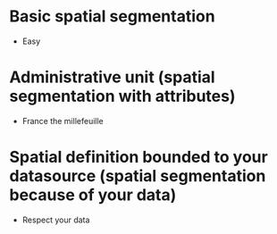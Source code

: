 # Basic spatial segmentation
* Easy

# Administrative unit (spatial segmentation with attributes)
* France the millefeuille

# Spatial definition bounded to your datasource (spatial segmentation because of your data)
* Respect your data
